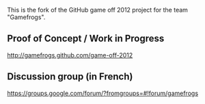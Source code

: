This is the fork of the GitHub game off 2012 project for the team "Gamefrogs".

## Proof of Concept / Work in Progress
http://gamefrogs.github.com/game-off-2012

## Discussion group (in French)
https://groups.google.com/forum/?fromgroups=#!forum/gamefrogs
